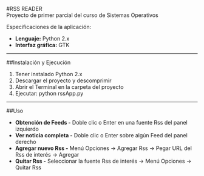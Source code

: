 #RSS READER  
Proyecto de primer parcial del curso de Sistemas Operativos

Especificaciones de la aplicación:  
* **Lenguaje:** Python 2.x
* **Interfaz gráfica:** GTK

---

##Instalación y Ejecución
1. Tener instalado Python 2.x
2. Descargar el proyecto y descomprimir
3. Abrir el Terminal en la carpeta del proyecto
4. Ejecutar: python rssApp.py

---

##Uso
* **Obtención de Feeds -** Doble clic o Enter en una fuente Rss del panel izquierdo
* **Ver noticia completa -** Doble clic o Enter sobre algún Feed del panel derecho
* **Agregar nuevo Rss -** Menú Opciones -> Agregar Rss -> Pegar URL del Rss de interés -> Agregar
* **Quitar Rss -** Seleccionar la fuente Rss de interés -> Menú Opciones -> Quitar Rss 
